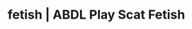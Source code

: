 ---
categories:
- E-Girl Erotica
- Slow Burn
- Mindful Kink
- Tattooed Beauties
- Scat Fetish
image: /assets/images/1747713801676.png
layout: post
schema:
  description: Premium adult content featuring ABDL Play, Scat Fetish. High-quality
    visuals with provocative themes.
  keywords:
  - ABDL Play
  - Scat Fetish
  - Ethical Porn
  - Latex Fetish
  - Virtual Sex
  - Roleplay Fantasies
  name: 1747713801676 | ABDL Play Scat Fetish
  type: VisualArtwork
seo:
  description: Featured content with sensual ABDL Play, Scat Fetish. HD images available.
  keywords: ABDL Play, Scat Fetish
  og_image: /assets/images/1747713801676.png
  schema_type: VisualArtwork
tags:
- '#fetish'
- ABDL Play
- Scat Fetish
title: fetish | ABDL Play Scat Fetish
---